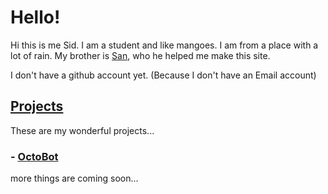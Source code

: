 # Hello!

Hi this is me Sid. I am a student and like mangoes. I am from a place with a lot of rain. My brother is [San](https://github.com/0baa), who he helped me make this site.

I don't have a github account yet. (Because I don't have an Email account)

## [Projects](https://github.com/earthoctobot)

These are my wonderful projects...

### - [OctoBot](https://github.com/earthoctobot/octobot)

more things are coming soon...
